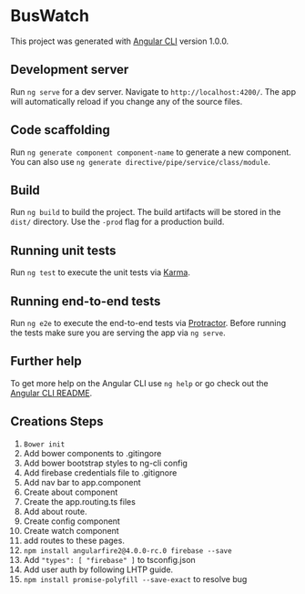 # BusWatch

This project was generated with [Angular CLI](https://github.com/angular/angular-cli) version 1.0.0.

## Development server

Run `ng serve` for a dev server. Navigate to `http://localhost:4200/`. The app will automatically reload if you change any of the source files.

## Code scaffolding

Run `ng generate component component-name` to generate a new component. You can also use `ng generate directive/pipe/service/class/module`.

## Build

Run `ng build` to build the project. The build artifacts will be stored in the `dist/` directory. Use the `-prod` flag for a production build.

## Running unit tests

Run `ng test` to execute the unit tests via [Karma](https://karma-runner.github.io).

## Running end-to-end tests

Run `ng e2e` to execute the end-to-end tests via [Protractor](http://www.protractortest.org/).
Before running the tests make sure you are serving the app via `ng serve`.

## Further help

To get more help on the Angular CLI use `ng help` or go check out the [Angular CLI README](https://github.com/angular/angular-cli/blob/master/README.md).

## Creations Steps
1. `Bower init`
2. Add bower components to .gitingore
3. Add bower bootstrap styles to ng-cli config
4. Add firebase credentials file to .gitignore
5. Add nav bar to app.component
6. Create about component
7. Create the app.routing.ts files
8. Add about route.
9. Create config component
10. Create watch component
11. add routes to these pages.
12. `npm install angularfire2@4.0.0-rc.0 firebase --save`
13. Add `"types": [ "firebase" ]` to tsconfig.json
14. Add user auth by following LHTP guide.
15. `npm install promise-polyfill --save-exact` to resolve bug
